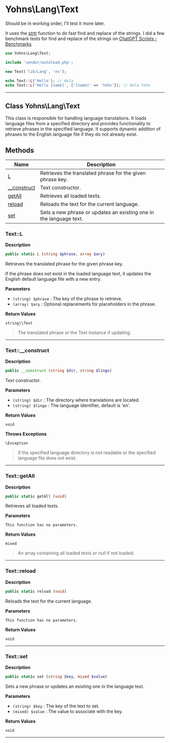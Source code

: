 # Yohns\Lang\Text

Should be in working order, I'll test it more later.

It uses the [strtr](https://php.net/strtr) function to do fast find and replace of the strings. I did a few benchmark tests for find and replace of the strings on [ChatGPT Scripts - Benchmarks](https://github.com/Yohn/ChatGPT-Scripts/blob/main/benchmarks/find-and-replace.php)


```php
use Yohns\Lang\Text;

include 'vendor/autoload.php';

new Text('lib/Lang', 'es');

echo Text::L('Hello'); // Hola
echo Text::L('Hello [name]', ['[name]' => 'Yohn']); // Hola Yohn

```

---
## Class Yohns\Lang\Text

This class is responsible for handling language translations.
It loads language files from a specified directory and provides
functionality to retrieve phrases in the specified language.
It supports dynamic addition of phrases to the English language file
if they do not already exist.





## Methods

| Name | Description |
|------|-------------|
|[L](#textl)|Retrieves the translated phrase for the given phrase key.|
|[__construct](#text__construct)|Text constructor.|
|[getAll](#textgetall)|Retrieves all loaded texts.|
|[reload](#textreload)|Reloads the text for the current language.|
|[set](#textset)|Sets a new phrase or updates an existing one in the language text.|




### Text::L

**Description**

```php
public static L (string $phrase, array $ary)
```

Retrieves the translated phrase for the given phrase key.

If the phrase does not exist in the loaded language text,
it updates the English default language file with a new entry.

**Parameters**

* `(string) $phrase`
: The key of the phrase to retrieve.
* `(array) $ary`
: Optional replacements for placeholders in the phrase.

**Return Values**

`string|\Text`

> The translated phrase or the Text instance if updating.


<hr />


### Text::__construct

**Description**

```php
public __construct (string $dir, string $lingo)
```

Text constructor.



**Parameters**

* `(string) $dir`
: The directory where translations are located.
* `(string) $lingo`
: The language identifier, default is 'en'.

**Return Values**

`void`


**Throws Exceptions**


`\Exception`
> if the specified language directory is not readable
or the specified language file does not exist.

<hr />


### Text::getAll

**Description**

```php
public static getAll (void)
```

Retrieves all loaded texts.



**Parameters**

`This function has no parameters.`

**Return Values**

`mixed`

> An array containing all loaded texts or null if not loaded.


<hr />


### Text::reload

**Description**

```php
public static reload (void)
```

Reloads the text for the current language.



**Parameters**

`This function has no parameters.`

**Return Values**

`void`


<hr />


### Text::set

**Description**

```php
public static set (string $key, mixed $value)
```

Sets a new phrase or updates an existing one in the language text.



**Parameters**

* `(string) $key`
: The key of the text to set.
* `(mixed) $value`
: The value to associate with the key.

**Return Values**

`void`


<hr />
